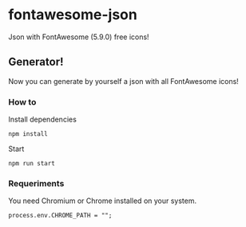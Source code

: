 # fontawesome-json
Json with FontAwesome (5.9.0) free icons!

## Generator!
Now you can generate by yourself a json with all FontAwesome icons!

### How to
Install dependencies
```
npm install
```

Start
```
npm run start
```

### Requeriments
You need Chromium or Chrome installed on your system.

`process.env.CHROME_PATH = "";`
